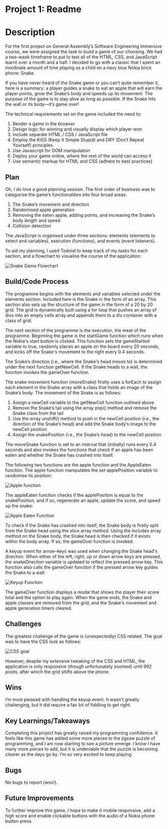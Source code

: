 # Project 1: Readme

# Description

For the first project on General Assembly’s Software Engineering Immersive course, we were assigned the task to build a game of our choosing. We had a two-week timeframe to put to test all of the HTML, CSS, and JavaScript learnt over a month and a half. I decided to go with a classic that I spent an inordinate amount of time playing as a child on a navy blue Nokia brick phone: Snake.

If you have never heard of the Snake game or you can’t quite remember it, here is a summary: a player guides a snake to eat an apple that will earn the player points, grow the Snake’s body and speeds up its movement. The purpose of the game is to stay alive as long as possible. If the Snake hits the wall or its body—it’s game over!

The technical requirements set on the game included the need to:

1. Render a game in the browser
2. Design logic for winning and visually display which player won
3. Include separate HTML / CSS / JavaScript file
4. Employ the KISS (Keep It Simple Stupid) and DRY (Don’t Repeat Yourself) principles
5. Use Javascript for DOM manipulation
6. Deploy your game online, where the rest of the world can access it
7. Use semantic markup for HTML and CSS (adhere to best practices)

## Plan

Oh, I do love a good planning session. The first order of business was to categorise the game’s functionalities into four broad areas:

1. The Snake’s movement and direction
2. Randomised apple generation
3. Removing the eaten apple, adding points, and increasing the Snake’s body length and speed
4. Collision detection

The JavaScript is organised under three sections: elements (elements to select and variables), execution (functions), and events (event listeners).

To aid my planning, I used Todoist to keep track of my tasks for each section, and a flowchart to visualise the course of the application:

![Snake Game Flowchart](./images/snake-game-flowchart.png)

## Build/Code Process

The programme begins with the elements and variables selected under the elements section. Included here is the Snake in the form of an array. This section also sets up the structure of the game in the form of a 20 by 20 grid. The grid is dynamically built using a for loop that pushes an array of divs into an empty cells array and appends them to a div container with a class of grid.

The next section of the programme is the execution, the meat of the programme. Beginning the game is the startGame function which runs when the Nokia's start button is clicked. This function sets the gameStarted variable to true, randomly places an apple on the board every 20 seconds, and kicks off the Snake's movement to the right every 0.4 seconds.

The Snake’s direction (i.e., where the Snake's head moves to) is determined under the next function getNewCell. If the Snake heads to a wall, the function invokes the gameOver function.

The snake movement function (moveSnake) firstly uses a forEach to assign each element in the Snake array with a class that holds an image of the Snake’s body. The movement of the Snake is as follows:

1. Assign a newCell variable to the getNewCell function outlined above
2. Remove the Snake’s tail using the array pop() method and remove the Snake class from the tail
3. Use the array unshift() method to push in the newCell position (i.e., the direction of the Snake’s head) and add the Snake body’s image to the newCell position
4. Assign the snakePosition (i.e., the Snake’s head) to the newCell position

The moveSnake function is set to an interval that (initially) runs every 0.4 seconds and also invokes the functions that check if an apple has been eaten and whether the Snake has crashed into itself.

The following two functions are the apple function and the AppleEaten function. The apple function manipulates the set applePosition variable to randomise its position:

![Apple function](./images/apple-function.png)

The appleEaten function checks if the applePosition is equal to the snakePosition, and if so, regenerate an apple, update the score, and speed up the snake:

![Apple Eaten Function](./images/apple-eaten-function.png)

To check if the Snake has crashed into itself, the Snake body is firstly split from the Snake head using the slice array method. Using the includes array method on the Snake body, the Snake head is then checked if it exists within the body array. If so, the gameOver function is invoked.

A keyup event for arrow-keys was used when changing the Snake head's direction. When either of the left, right, up or down arrow keys are pressed, the snakeDirection variable is updated to reflect the pressed arrow key. This function also calls the gameOver function if the pressed arrow key guides the Snake to a wall:

![Keyup Function](./images/keyup-function.png)

The gameOver function displays a modal that shows the player their score total and the option to play again. When the game ends, the Snake and apple classes are removed from the grid, and the Snake's movement and apple generation timers cleared.

## Challenges

The greatest challenge of the game is (unexpectedly) CSS related. The goal was to have the CSS look as follows:

![CSS goal](./images/css-goal.png)

However, despite my extensive tweaking of the CSS and HTML, the application is only responsive (though unfortunately zoomed) until 992 pixels, after which the grid shifts above the phone.

## Wins

I’m most pleased with handling the keyup event. It wasn't greatly challenging, but it did require a fair bit of fiddling to get right.

## Key Learnings/Takeaways

Completing this project has greatly raised my programming confidence. It feels like this game has added some more pieces to the jigsaw puzzle of programming, and I am now starting to see a picture emerge. I know I have many more pieces to add, but it is undeniable that the puzzle is becoming clearer as the days go by. I’m so very excited to keep playing.

## Bugs

No bugs to report (woo!).

## Future Improvements

To further improve this game, I hope to make it mobile responsive, add a high score and enable clickable buttons with the audio of a Nokia phone button press.
